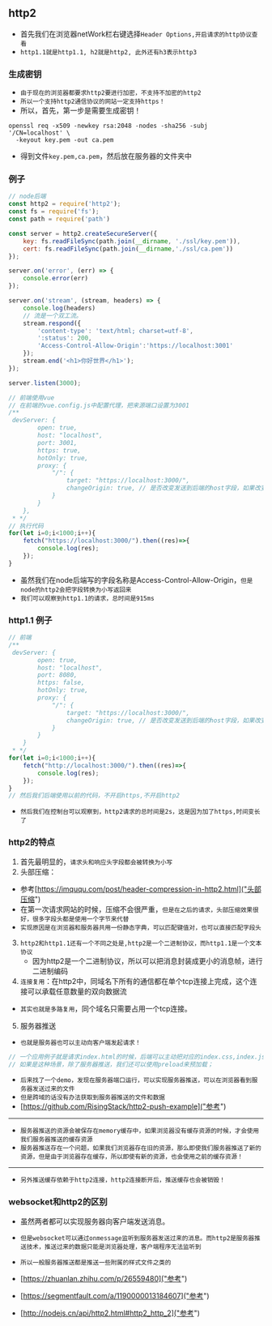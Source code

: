 ## http2
* 首先我们在浏览器netWork栏右键选择`Header Options,开启请求的http协议查看`
* `http1.1就是http1.1, h2就是http2, 此外还有h3表示http3`

### 生成密钥
* `由于现在的浏览器都要求http2要进行加密，不支持不加密的http2`
* `所以一个支持http2通信协议的网站一定支持https！`
* 所以，首先，第一步是需要生成密钥！
```shell
openssl req -x509 -newkey rsa:2048 -nodes -sha256 -subj '/CN=localhost' \
  -keyout key.pem -out ca.pem
```
* 得到文件`key.pem,ca.pem`，然后放在服务器的文件夹中

### 例子
```javascript
// node后端
const http2 = require('http2');
const fs = require('fs');
const path = require('path')

const server = http2.createSecureServer({
    key: fs.readFileSync(path.join(__dirname, './ssl/key.pem')),
    cert: fs.readFileSync(path.join(__dirname,'./ssl/ca.pem'))
});

server.on('error', (err) => {
    console.error(err)
});

server.on('stream', (stream, headers) => {
    console.log(headers)
    // 流是一个双工流。
    stream.respond({
        'content-type': 'text/html; charset=utf-8',
        ':status': 200,
        'Access-Control-Allow-Origin':'https://localhost:3001' 
    });
    stream.end('<h1>你好世界</h1>');
});

server.listen(3000);

// 前端使用vue
// 在前端的vue.config.js中配置代理，把来源端口设置为3001
/**
 devServer: {
        open: true,
        host: "localhost",
        port: 3001,
        https: true,
        hotOnly: true,
        proxy: {
            "/": {
                target: "https://localhost:3000/",
                changeOrigin: true, // 是否改变发送到后端的host字段，如果改变，那么host就是对应的target字段
            }
        }
    },
 * */
// 执行代码
for(let i=0;i<1000;i++){
    fetch("https://localhost:3000/").then((res)=>{
        console.log(res);
    });
}
```
* 虽然我们在node后端写的字段名称是Access-Control-Allow-Origin，`但是node的http2会把字段转换为小写返回来`
* `我们可以观察到http1.1的请求，总时间是915ms`

### http1.1 例子
```javascript
// 前端
/**
 devServer: {
        open: true,
        host: "localhost",
        port: 8080,
        https: false,
        hotOnly: true,
        proxy: {
            "/": {
                target: "https://localhost:3000/",
                changeOrigin: true, // 是否改变发送到后端的host字段，如果改变，那么host就是对应的target字段
            }
        }
    }
 * */
for(let i=0;i<1000;i++){
    fetch("http://localhost:3000/").then((res)=>{
        console.log(res);
    });
}
// 然后我们后端使用以前的代码，不开启https,不开启http2
```
* `然后我们在控制台可以观察到，http2请求的总时间是2s，这是因为加了https,时间变长了`

### http2的特点
1. 首先最明显的，`请求头和响应头字段都会被转换为小写`
2. 头部压缩：
* 参考[https://imququ.com/post/header-compression-in-http2.html]("头部压缩")
* 在第一次请求网站的时候，压缩不会很严重，`但是在之后的请求，头部压缩效果很好，很多字段头都是使用一个字节来代替`
* `实现原因是在浏览器和服务器共用一份静态字典，可以匹配键值对，也可以直接匹配字段头`
3. `http2和http1.1还有一个不同之处是,http2是一个二进制协议，而http1.1是一个文本协议`
   * 因为http2是一个二进制协议，所以可以把消息封装成更小的消息帧，进行二进制编码
4. `连接复用`：在http2中，同域名下所有的通信都在单个tcp连接上完成，这个连接可以承载任意数量的双向数据流
* `其实也就是多路复用`，同个域名只需要占用一个tcp连接。
5. 服务器推送
* `也就是服务器也可以主动向客户端发起请求！`
```javascript
// 一个应用例子就是请求index.html的时候，后端可以主动把对应的index.css,index.js文件一起发过来。而不需要前端再额外请求！
// 如果是这种场景，除了服务器推送，我们还可以使用preload来预加载；
```
* `后来找了一个demo，发现在服务器端口运行，可以实现服务器推送，可以在浏览器看到服务器发送过来的文件`
* `但是跨域的话没有办法获取到服务器推送的文件和数据`
* [https://github.com/RisingStack/http2-push-example]("参考")
---
* `服务器推送的资源会被保存在memory缓存中，如果浏览器没有缓存资源的时候，才会使用我们服务器推送的缓存资源`
* `服务器推送存在一个问题，如果我们浏览器存在旧的资源，那么即使我们服务器推送了新的资源，但是由于浏览器存在缓存，所以即使有新的资源，也会使用之前的缓存资源！`
---
* `另外推送缓存依赖于http2连接，http2连接断开后，推送缓存也会被销毁！`


### websocket和http2的区别
* 虽然两者都可以实现服务器向客户端发送消息。
* `但是websocket可以通过onmessage监听到服务器发送过来的消息。而http2是服务器推送技术，推送过来的数据只能是浏览器处理，客户端程序无法监听到`
* `所以一般服务器推送都是推送一些附属的样式文件之类的`

* [https://zhuanlan.zhihu.com/p/26559480]("参考")
* [https://segmentfault.com/a/1190000013184607]("参考")
* [http://nodejs.cn/api/http2.html#http2_http_2]("参考")
